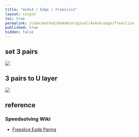 ```yaml
---
title: "4x4x4 / Edge / Freeslice"
layout: single
toc: true
permalink: /cube/method/NxNxN/original/4x4x4/edge/freeslice
published: true
hidden: false
---
```


<head>
  <base target="_blank">
  <style>
    img {
      max-width: 250px;
    }
  </style>
</head>



## set 3 pairs

<a href="https://alpha.twizzle.net/edit/?puzzle=4x4x4&setup-alg=2U+R+U+R%27+y%27+R+U+R%27+z2+L%27+U+L+y2+F%27+U+F+2U+F%27+U+F+F+U%27+F%27+2U+R+U%27+R%27+L%27+U+L+z2+y+R+U%27+R%27+y+R+U2+R%27&stickering=F2L&alg=L%27+U+L%0AF%27+U+F%0Ay%0AU%27+F+R%27+F%27+R%0Ay%0AF%27+R+F+R%27%0Au%27+y+y">
  <img src="https://user-images.githubusercontent.com/92285528/221579272-bfdd424b-c561-4d92-b60e-6ace3dffa908.png">
</a>



## 3 pairs to U layer

<a href="https://alpha.twizzle.net/edit/?puzzle=4x4x4&stickering=F2L&setup-alg=2U+R+U+R%27+y%27+R+U+R%27+z2+L%27+U+L+y2+F%27+U+F+2U+F%27+U+F+F+U%27+F%27+2U+R+U%27+R%27+L%27+U+L+z2+y+R+U%27+R%27+y+R+U2+R%27+2U%27+L%27+U+L+F%27+U+F+y+U%27+F+R%27+F%27+R+y+F%27+R+F+R%27+u%27+y+y&alg=R+U%27+R%27%0Ay%0AR+U%27+R%27%0Ay%0AR+U+R%27%0Ay">
  <img src="https://user-images.githubusercontent.com/92285528/221579667-1f97e43d-bfbe-4dd1-9acd-6a945238065f.png">
</a>



## reference

### Speedsolving Wiki

- [Freeslice Egde Paring](https://www.speedsolving.com/wiki/index.php/Edge_pairing#Freeslice_edge_pairing)
